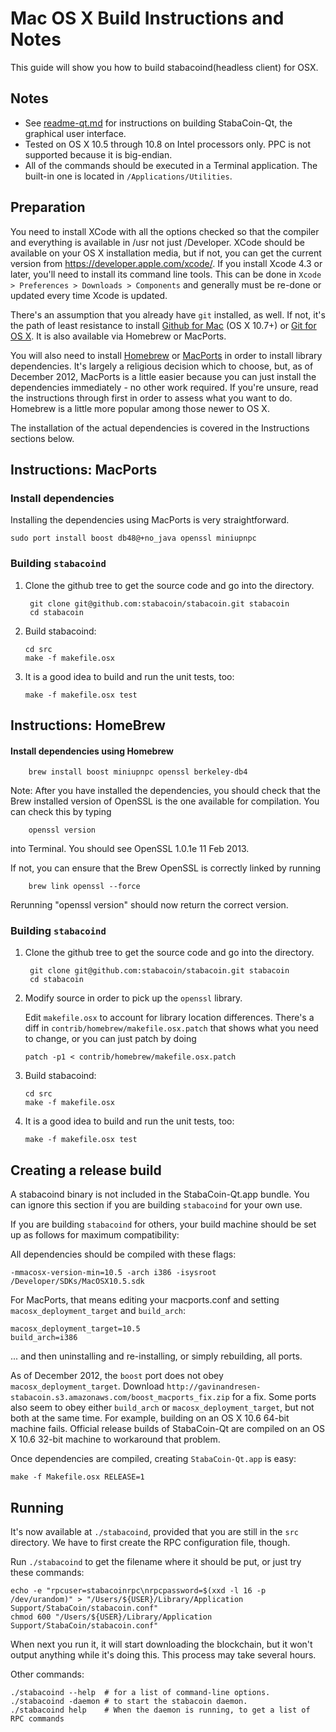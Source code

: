 Mac OS X Build Instructions and Notes
====================================
This guide will show you how to build stabacoind(headless client) for OSX.

Notes
-----

* See [readme-qt.md](readme-qt.md) for instructions on building StabaCoin-Qt, the
graphical user interface.
* Tested on OS X 10.5 through 10.8 on Intel processors only. PPC is not
supported because it is big-endian.
* All of the commands should be executed in a Terminal application. The
built-in one is located in `/Applications/Utilities`.

Preparation
-----------

You need to install XCode with all the options checked so that the compiler
and everything is available in /usr not just /Developer. XCode should be
available on your OS X installation media, but if not, you can get the
current version from https://developer.apple.com/xcode/. If you install
Xcode 4.3 or later, you'll need to install its command line tools. This can
be done in `Xcode > Preferences > Downloads > Components` and generally must
be re-done or updated every time Xcode is updated.

There's an assumption that you already have `git` installed, as well. If
not, it's the path of least resistance to install [Github for Mac](https://mac.github.com/)
(OS X 10.7+) or
[Git for OS X](https://code.google.com/p/git-osx-installer/). It is also
available via Homebrew or MacPorts.

You will also need to install [Homebrew](http://mxcl.github.io/homebrew/)
or [MacPorts](https://www.macports.org/) in order to install library
dependencies. It's largely a religious decision which to choose, but, as of
December 2012, MacPorts is a little easier because you can just install the
dependencies immediately - no other work required. If you're unsure, read
the instructions through first in order to assess what you want to do.
Homebrew is a little more popular among those newer to OS X.

The installation of the actual dependencies is covered in the Instructions
sections below.

Instructions: MacPorts
----------------------

### Install dependencies

Installing the dependencies using MacPorts is very straightforward.

    sudo port install boost db48@+no_java openssl miniupnpc

### Building `stabacoind`

1. Clone the github tree to get the source code and go into the directory.

        git clone git@github.com:stabacoin/stabacoin.git stabacoin
        cd stabacoin

2.  Build stabacoind:

        cd src
        make -f makefile.osx

3.  It is a good idea to build and run the unit tests, too:

        make -f makefile.osx test

Instructions: HomeBrew
----------------------

#### Install dependencies using Homebrew

        brew install boost miniupnpc openssl berkeley-db4

Note: After you have installed the dependencies, you should check that the Brew installed version of OpenSSL is the one available for compilation. You can check this by typing

        openssl version

into Terminal. You should see OpenSSL 1.0.1e 11 Feb 2013.

If not, you can ensure that the Brew OpenSSL is correctly linked by running

        brew link openssl --force

Rerunning "openssl version" should now return the correct version.

### Building `stabacoind`

1. Clone the github tree to get the source code and go into the directory.

        git clone git@github.com:stabacoin/stabacoin.git stabacoin
        cd stabacoin

2.  Modify source in order to pick up the `openssl` library.

    Edit `makefile.osx` to account for library location differences. There's a
    diff in `contrib/homebrew/makefile.osx.patch` that shows what you need to
    change, or you can just patch by doing

        patch -p1 < contrib/homebrew/makefile.osx.patch

3.  Build stabacoind:

        cd src
        make -f makefile.osx

4.  It is a good idea to build and run the unit tests, too:

        make -f makefile.osx test

Creating a release build
------------------------

A stabacoind binary is not included in the StabaCoin-Qt.app bundle. You can ignore
this section if you are building `stabacoind` for your own use.

If you are building `stabacoind` for others, your build machine should be set up
as follows for maximum compatibility:

All dependencies should be compiled with these flags:

    -mmacosx-version-min=10.5 -arch i386 -isysroot /Developer/SDKs/MacOSX10.5.sdk

For MacPorts, that means editing your macports.conf and setting
`macosx_deployment_target` and `build_arch`:

    macosx_deployment_target=10.5
    build_arch=i386

... and then uninstalling and re-installing, or simply rebuilding, all ports.

As of December 2012, the `boost` port does not obey `macosx_deployment_target`.
Download `http://gavinandresen-stabacoin.s3.amazonaws.com/boost_macports_fix.zip`
for a fix. Some ports also seem to obey either `build_arch` or
`macosx_deployment_target`, but not both at the same time. For example, building
on an OS X 10.6 64-bit machine fails. Official release builds of StabaCoin-Qt are
compiled on an OS X 10.6 32-bit machine to workaround that problem.

Once dependencies are compiled, creating `StabaCoin-Qt.app` is easy:

    make -f Makefile.osx RELEASE=1

Running
-------

It's now available at `./stabacoind`, provided that you are still in the `src`
directory. We have to first create the RPC configuration file, though.

Run `./stabacoind` to get the filename where it should be put, or just try these
commands:

    echo -e "rpcuser=stabacoinrpc\nrpcpassword=$(xxd -l 16 -p /dev/urandom)" > "/Users/${USER}/Library/Application Support/StabaCoin/stabacoin.conf"
    chmod 600 "/Users/${USER}/Library/Application Support/StabaCoin/stabacoin.conf"

When next you run it, it will start downloading the blockchain, but it won't
output anything while it's doing this. This process may take several hours.

Other commands:

    ./stabacoind --help  # for a list of command-line options.
    ./stabacoind -daemon # to start the stabacoin daemon.
    ./stabacoind help    # When the daemon is running, to get a list of RPC commands
